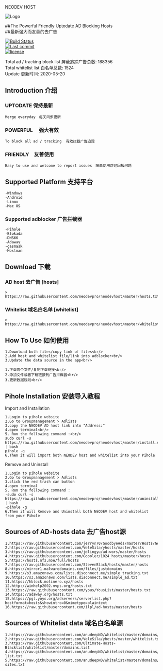 NEODEV HOST

![Logo](https://raw.githubusercontent.com/neodevpro/neodevhost/master/logo.png)


##The Powerful Friendly Uptodate AD Blocking Hosts<br/>
##最新强大而友善的去广告<br/>

[![Build Status](https://img.shields.io/github/workflow/status/neodevpro/neodevhost/CI/master)](https://github.com/neodevpro/neodevhost/actions?workflow=CI)<br/>
[![Last commit](https://img.shields.io/github/last-commit/neodevpro/neodevhost.svg)](https://github.com/neodevpro/neodevhost/commit/master)<br/>
[![license](https://img.shields.io/github/license/neodevpro/neodevhost.svg)](https://github.com/neodevpro/neodevhost/blob/master/LICENSE)

Total ad / tracking block list 屏蔽追踪广告总数: 188356
<br/>
Total whitelist list 白名单总数: 1524
<br/>
Update 更新时间: 2020-05-20

## Introduction 介绍

### UPTODATE 保持最新<br/>
    Merge everyday　每天同步更新
### POWERFUL　 强大有效<br/>
    To block all ad / tracking  有效拦截广告追踪　
### FRIENDLY　友善使用<br/>
    Easy to use and welcome to report issues　简单使用欢迎回报问题
   
## Supported Platform 支持平台
```
-Windows
-Android
-Linux
-Mac OS
```
### Supported adblocker 广告拦截器
```
-Pihole
-Blokada
-DNS66
-Adaway
-gasmask
-Hostman
```
## Download 下载 

### AD host 去广告 [hosts]
```
> https://raw.githubusercontent.com/neodevpro/neodevhost/master/hosts.txt
```

### Whitelist 域名白名单 [whitelist]
```
> https://raw.githubusercontent.com/neodevpro/neodevhost/master/whitelist.txt
```

## How To Use 如何使用
```
1.Download both files/copy link of files<br/>
2.Add host and whitelist file/link into adblocker<br/>
3.Update the data source in the app<br/>
```
```
1.下载两个文件/复制下载链接<br/>
2.添加文件或者下载链接到广告拦截器<br/>
3.更新数据规则<br/>
```
## Pihole Installation 安装导入教程

Import and Installation<br/>
```
1.Login to pihole website
2.Go to Groupmanagement > Adlists
3.copy the NEODEV AD host link into "Address:"
4.open terminal<br/>
5. Run the following command :<br/>
sudo curl -s https://raw.githubusercontent.com/neodevpro/neodevhost/master/install.sh | bash
pihole -g
6.Then it will import both NEODEV host and whitelist into your Pihole 
```

Remove and Uninstall<br/>
```
1.Login to pihole website
2.Go to Groupmanagement > Adlists
3.click the red trash can button
4.open terminal
5. Run the following command :
-sudo curl -s https://raw.githubusercontent.com/neodevpro/neodevhost/master/uninstall.sh | bash
-pihole -g
6.Then it will Remove and Uninstall both NEODEV host and whitelist from your Pihole 
```

## Sources of AD-hosts data 去广告host源
```
1.https://raw.githubusercontent.com/jerryn70/GoodbyeAds/master/Hosts/GoodbyeAds.txt
2.https://raw.githubusercontent.com/VeleSila/yhosts/master/hosts
3.https://raw.githubusercontent.com/jdlingyu/ad-wars/master/hosts
4.https://raw.githubusercontent.com/Goooler/1024_hosts/master/hosts
5.https://hosts.nfz.moe/full/hosts
7.https://raw.githubusercontent.com/StevenBlack/hosts/master/hosts
8.https://mirror1.malwaredomains.com/files/justdomains
9.https://s3.amazonaws.com/lists.disconnect.me/simple_tracking.txt
10.https://s3.amazonaws.com/lists.disconnect.me/simple_ad.txt
11.https://hblock.molinero.xyz/hosts
12.http://winhelp2002.mvps.org/hosts.txt
13.https://raw.githubusercontent.com/yous/YousList/master/hosts.txt
14.https://adaway.org/hosts.txt
15.https://pgl.yoyo.org/adservers/serverlist.php?hostformat=hosts&showintro=0&mimetype=plaintext
16.https://raw.githubusercontent.com/ilpl/ad-hosts/master/hosts
```

## Sources of Whitelist data 域名白名单源
```
1.https://raw.githubusercontent.com/anudeepND/whitelist/master/domains/whitelist.txt
2.https://raw.githubusercontent.com/VeleSila/yhosts/master/whitelist.txt
3.https://raw.githubusercontent.com/Ultimate-Hosts-Blacklist/whitelist/master/domains.list
4.https://raw.githubusercontent.com/anudeepND/whitelist/master/domains/optional-list.txt
5.https://raw.githubusercontent.com/anudeepND/whitelist/master/domains/referral-sites.txt
```
